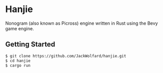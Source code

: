 <!--
SPDX-FileCopyrightText: Copyright (c) 2023 Jack Wolfard
SPDX-License-Identifier: Apache-2.0
-->

# Hanjie

Nonogram (also known as Picross) engine written in Rust using the Bevy game
engine.

## Getting Started

```sh
$ git clone https://github.com/JackWolfard/hanjie.git
$ cd hanjie
$ cargo run
```
